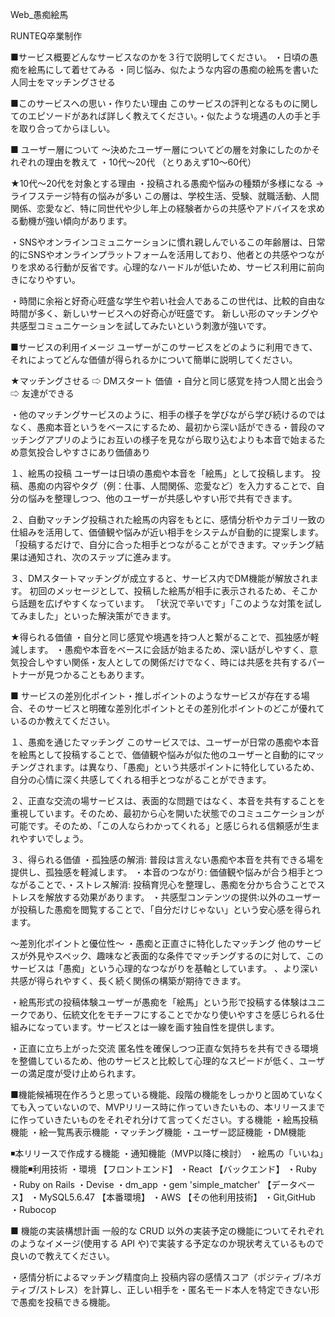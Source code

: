 Web_愚痴絵馬

RUNTEQ卒業制作

■サービス概要どんなサービスなのかを３行で説明してください。 ・日頃の愚痴を絵馬にして着せてみる ・同じ悩み、似たような内容の愚痴の絵馬を書いた人同士をマッチングさせる

■このサービスへの思い・作りたい理由 このサービスの評判となるものに関してのエピソードがあれば詳しく教えてください。・似たような境遇の人の手と手を取り合ってからほしい。

■ ユーザー層について 〜決めたユーザー層についてどの層を対象にしたのかそれぞれの理由を教えて ・10代〜20代 （とりあえず10〜60代）

★10代〜20代を対象とする理由 ・投稿される愚痴や悩みの種類が多様になる →ライフステージ特有の悩みが多い この層は、学校生活、受験、就職活動、人間関係、恋愛など、特に同世代や少し年上の経験者からの共感やアドバイスを求める動機が強い傾向があります。

・SNSやオンラインコミュニケーションに慣れ親しんでいるこの年齢層は、日常的にSNSやオンラインプラットフォームを活用しており、他者との共感やつながりを求める行動が反省です。心理的なハードルが低いため、サービス利用に前向きになりやすい。

・時間に余裕と好奇心旺盛な学生や若い社会人であるこの世代は、比較的自由な時間が多く、新しいサービスへの好奇心が旺盛です。 新しい形のマッチングや共感型コミュニケーションを試してみたいという刺激が強いです。


■サービスの利用イメージ ユーザーがこのサービスをどのように利用できて、それによってどんな価値が得られるかについて簡単に説明してください。

★マッチングさせる ⇨ DMスタート 価値 ・自分と同じ感覚を持つ人間と出会う ⇨ 友達ができる 

・他のマッチングサービスのように、相手の様子を学びながら学び続けるのではなく、愚痴本音というをベースにするため、最初から深い話ができる・普段のマッチングアプリのようにお互いの様子を見ながら取り込むよりも本音で始まるため意気投合しやすさにあり価値あり

１、絵馬の投稿 ユーザーは日頃の愚痴や本音を「絵馬」として投稿します。 投稿、愚痴の内容やタグ（例：仕事、人間関係、恋愛など）を入力することで、自分の悩みを整理しつつ、他のユーザーが共感しやすい形で共有できます。

２、自動マッチング投稿された絵馬の内容をもとに、感情分析やカテゴリ一致の仕組みを活用して、価値観や悩みが近い相手をシステムが自動的に提案します。 「投稿するだけで、自分に合った相手とつながることができます。マッチング結果は通知され、次のステップに進みます。

３、DMスタートマッチングが成立すると、サービス内でDM機能が解放されます。 初回のメッセージとして、投稿した絵馬が相手に表示されるため、そこから話題を広げやすくなっています。 「状況で辛いです」「このような対策を試してみました」といった解決策ができます。

★得られる価値 ・自分と同じ感覚や境遇を持つ人と繋がることで、孤独感が軽減します。 ・愚痴や本音をベースに会話が始まるため、深い話がしやすく、意気投合しやすい関係・友人としての関係だけでなく、時には共感を共有するパートナーが見つかることもあります。


■ サービスの差別化ポイント・推しポイントのようなサービスが存在する場合、そのサービスと明確な差別化ポイントとその差別化ポイントのどこが優れているのか教えてください。

１、愚痴を通じたマッチング このサービスでは、ユーザーが日常の愚痴や本音を絵馬として投稿することで、価値観や悩みが似た他のユーザーと自動的にマッチングされます。は異なり、「愚痴」という共感ポイントに特化しているため、自分の心情に深く共感してくれる相手とつながることができます。

２、正直な交流の場サービスは、表面的な問題ではなく、本音を共有することを重視しています。そのため、最初から心を開いた状態でのコミュニケーションが可能です。そのため、「この人ならわかってくれる」と感じられる信頼感が生まれやすいでしょう。

３、得られる価値 ・孤独感の解消: 普段は言えない愚痴や本音を共有できる場を提供し、孤独感を軽減します。 ・本音のつながり: 価値観や悩みが合う相手とつながることで、・ストレス解消: 投稿育児心を整理し、愚痴を分かち合うことでストレスを解放する効果があります。 ・共感型コンテンツの提供:以外のユーザーが投稿した愚痴を閲覧することで、「自分だけじゃない」という安心感を得られます。


〜差別化ポイントと優位性〜
・愚痴と正直さに特化したマッチング 他のサービスが外見やスペック、趣味など表面的な条件でマッチングするのに対して、このサービスは「愚痴」という心理的なつながりを基軸としています。 、より深い共感が得られやすく、長く続く関係の構築が期待できます。

・絵馬形式の投稿体験ユーザーが愚痴を「絵馬」という形で投稿する体験はユニークであり、伝統文化をモチーフにすることでかなり使いやすさを感じられる仕組みになっています。サービスとは一線を画す独自性を提供します。

・正直に立ち上がった交流 匿名性を確保しつつ正直な気持ちを共有できる環境を整備しているため、他のサービスと比較して心理的なスピードが低く、ユーザーの満足度が受け止められます。

■機能候補現在作ろうと思っている機能、段階の機能をしっかりと固めていなくても入っていないので、MVPリリース時に作っていきたいもの、本リリースまでに作っていきたいものをそれぞれ分けて言ってください。する機能 ・絵馬投稿機能 ・絵一覧馬表示機能 ・マッチング機能 ・ユーザー認証機能 ・DM機能


◾️本リリースで作成する機能 ・通知機能（MVP以降に検討） ・絵馬の「いいね」機能◾️利用技術 ・環境 【フロントエンド】 ・React 【バックエンド】 ・Ruby ・Ruby on Rails ・Devise ・dm_app ・gem 'simple_matcher' 【データベース】 ・MySQL5.6.47 【本番環境】 ・AWS 【その他利用技術】 ・Git,GitHub ・Rubocop


■ 機能の実装構想計画 一般的な CRUD 以外の実装予定の機能についてそれぞれのようなイメージ(使用する API や)で実装する予定なのか現状考えているもので良いので教えてください。

・感情分析によるマッチング精度向上 投稿内容の感情スコア（ポジティブ/ネガティブ/ストレス）を計算し、正しい相手を・匿名モード本人を特定できない形で愚痴を投稿できる機能。
